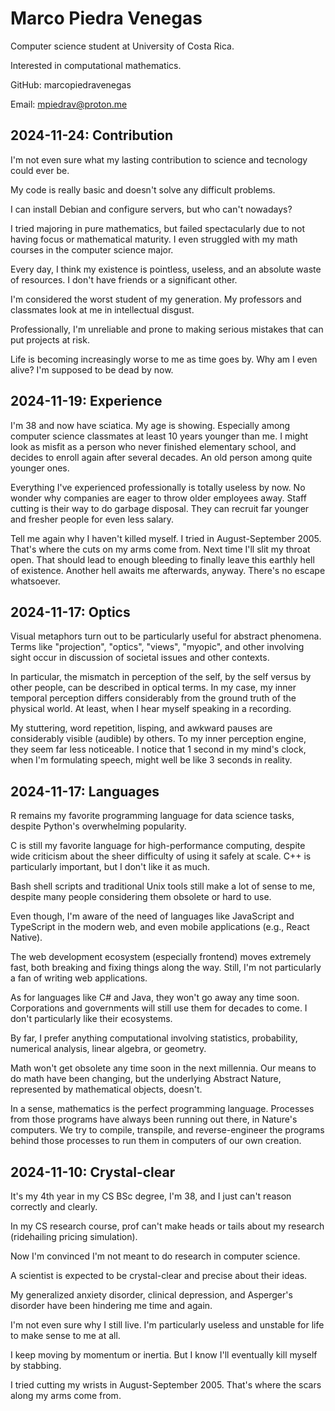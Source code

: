 # Marco Piedra Venegas

Computer science student at University of Costa Rica.

Interested in computational mathematics.

GitHub: marcopiedravenegas

Email: mpiedrav@proton.me

## 2024-11-24: Contribution

I'm not even sure what my lasting contribution to science and tecnology could
ever be.

My code is really basic and doesn't solve any difficult problems.

I can install Debian and configure servers, but who can't nowadays?

I tried majoring in pure mathematics, but failed spectacularly due to not
having focus or mathematical maturity. I even struggled with my math courses in
the computer science major.

Every day, I think my existence is pointless, useless, and an absolute waste of
resources. I don't have friends or a significant other.

I'm considered the worst student of my generation. My professors and classmates
look at me in intellectual disgust.

Professionally, I'm unreliable and prone to making serious mistakes that can
put projects at risk.

Life is becoming increasingly worse to me as time goes by. Why am I even alive?
I'm supposed to be dead by now.

## 2024-11-19: Experience

I'm 38 and now have sciatica. My age is showing. Especially among computer
science classmates at least 10 years younger than me.  I might look as misfit
as a person who never finished elementary school, and decides to enroll again
after several decades. An old person among quite younger ones.

Everything I've experienced professionally is totally useless by now. No wonder
why companies are eager to throw older employees away. Staff cutting is their
way to do garbage disposal. They can recruit far younger and fresher people for
even less salary.

Tell me again why I haven't killed myself. I tried in August-September 2005.
That's where the cuts on my arms come from. Next time I'll slit my throat open.
That should lead to enough bleeding to finally leave this earthly hell of
existence. Another hell awaits me afterwards, anyway. There's no escape
whatsoever.

## 2024-11-17: Optics

Visual metaphors turn out to be particularly useful for abstract phenomena.
Terms like "projection", "optics", "views", "myopic", and other involving sight
occur in discussion of societal issues and other contexts.

In particular, the mismatch in perception of the self, by the self versus by
other people, can be described in optical terms. In my case, my inner temporal
perception differs considerably from the ground truth of the physical world. At
least, when I hear myself speaking in a recording.

My stuttering, word repetition, lisping, and awkward pauses are considerably
visible (audible) by others. To my inner perception engine, they seem far less
noticeable. I notice that 1 second in my mind's clock, when I'm formulating
speech, might well be like 3 seconds in reality.

## 2024-11-17: Languages

R remains my favorite programming language for data science tasks, despite
Python's overwhelming popularity.

C is still my favorite language for high-performance computing, despite wide
criticism about the sheer difficulty of using it safely at scale. C++ is
particularly important, but I don't like it as much.

Bash shell scripts and traditional Unix tools still make a lot of sense to me,
despite many people considering them obsolete or hard to use.

Even though, I'm aware of the need of languages like JavaScript and TypeScript
in the modern web, and even mobile applications (e.g., React Native).

The web development ecosystem (especially frontend) moves extremely fast, both
breaking and fixing things along the way.  Still, I'm not particularly a fan of
writing web applications.

As for languages like C# and Java, they won't go away any time soon.
Corporations and governments will still use them for decades to come.  I don't
particularly like their ecosystems.

By far, I prefer anything computational involving statistics, probability,
numerical analysis, linear algebra, or geometry.

Math won't get obsolete any time soon in the next millennia.  Our means to do
math have been changing, but the underlying Abstract Nature, represented by
mathematical objects, doesn't.

In a sense, mathematics is the perfect programming language. Processes from
those programs have always been running out there, in Nature's computers.  We
try to compile, transpile, and reverse-engineer the programs behind those
processes to run them in computers of our own creation.

## 2024-11-10: Crystal-clear

It's my 4th year in my CS BSc degree, I'm 38, and I just can't reason correctly
and clearly.

In my CS research course, prof can't make heads or tails about my research
(ridehailing pricing simulation).

Now I'm convinced I'm not meant to do research in computer science.

A scientist is expected to be crystal-clear and precise about their ideas.

My generalized anxiety disorder, clinical depression, and Asperger's disorder
have been hindering me time and again.

I'm not even sure why I still live. I'm particularly useless and unstable for
life to make sense to me at all.

I keep moving by momentum or inertia. But I know I'll eventually kill myself by
stabbing.

I tried cutting my wrists in August-September 2005. That's where the scars
along my arms come from.
